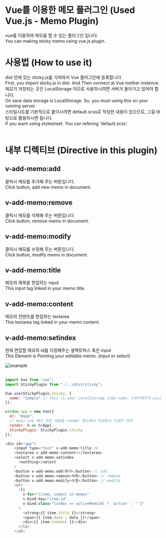 # Vue를 이용한 메모 플러그인 (Used Vue.js - Memo Plugin)

vue를 이용하여 메모를 할 수 있는 플러그인 입니다.<br/>You can making sticky memo using vue.js plugin.

# 사용법 (How to use it)

dist 안에 있는 sticky.js를 가져와서 Vue 플러그인에 등록합니다.<br/>
First, you import sticky.js in dist. And Then connect at Vue mother instence.<br/>
메모가 저장되는 곳은 LocalStorage 이므로 사용하시려면 서버가 돌아가고 있어야 합니다.<br/>
On save data storage is LocalStorage. So, you must using this on your running server. <br/>
스타일시트를 기본적으로 붙이시려면 default.scss로 작성한 내용이 있으므로, 그걸 바탕으로 활용하시면 됩니다.<br/>
If you want using stylesheet. You can refering \'default.scss\'.<br /><br />

# 내부 디렉티브 (Directive in this plugin)

## v-add-memo:add

클릭시 메모를 추가해 주는 버튼입니다. <br/>
Click button, add new memo in document.

## v-add-memo:remove

클릭시 메모를 삭제해 주는 버튼입니다. <br/>
Click button, remove memo in document.

## v-add-memo:modify

클릭시 메모를 수정해 주는 버튼입니다. <br/>
Click button, modify memo in document.

## v-add-memo:title

메모의 제목을 편집하는 input<br/>
This input tag linked in your memo title.

## v-add-memo:content

메모의 컨텐츠를 편집하는 textarea<br/>
This textarea tag linked in your memo content.

## v-add-memo:setindex

현재 편집할 메모의 id를 지정해주는 셀렉트박스 혹은 input<br/>
This Element is Pointing your editable memo. (input or select)

![example](https://user-images.githubusercontent.com/17559697/71885937-af01ea00-317e-11ea-8086-079d7f6bce0e.png)<br /><br />

```js
import Vue from "vue";
import StickyPlugin from "./../dist/sticky";

Vue.use(StickyPlugin.sticky, {
  name: "Sample" // this is your LocalStorage item name. (여기에다가 LocalStorage 키 이름 작성해주세요)
});

window.app = new Vue({
  el: "#app",
  // main.vue 에서 만든 내용을 render 함수에서 덧씌워서 쓰겠단 의미
  render: h => h(App),
  StickyPlugin: StickyPlugin.sticky
});
```

```js
<div id="app">
    <input type="text" v-add-memo:title />
    <textarea v-add-memo:content></textarea>
    <select v-add-memo:setindex
      >notthing</select
    >
    <button v-add-memo:add>추가</button> // add
    <button v-add-memo:remove>삭제</button> // remove
    <button v-add-memo:modify>수정</button> // modify
    <ul>
      <li
        v-for="(item, index) in memos"
        v-bind:key="item.id"
        v-bind:class="[index == activeMemo[0] ? 'active' : '']"
      >
        <strong>{{ item.title }}</strong>
        <span>{{ item.date | date }}</span>
        <div>{{ item.content }}</div>
      </li>
    </ul>
```
